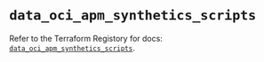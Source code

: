 # `data_oci_apm_synthetics_scripts`

Refer to the Terraform Registory for docs: [`data_oci_apm_synthetics_scripts`](https://registry.terraform.io/providers/oracle/oci/6.18.0/docs/data-sources/apm_synthetics_scripts).
